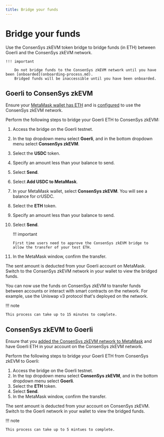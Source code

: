 ```yaml
---
title: Bridge your funds
---
```


# Bridge your funds

Use the ConsenSys zkEVM token bridge to bridge funds (in ETH) between Goerli and the ConsenSys zkEVM network.

    !!! important

        Do not bridge funds to the ConsenSys zkEVM network until you have been [onboarded](onboarding-process.md).
        Bridged funds will be inaccessible until you have been onboarded.

## Goerli to ConsenSys zkEVM

Ensure your [MetaMask wallet has ETH](fund.md) and is [configured](configure-metamask.md) to
use the ConsenSys zkEVM network.

Perform the following steps to bridge your Goerli ETH to ConsenSys zkEVM:

1. Access the bridge on the Goerli testnet.
2. In the top dropdown menu select **Goerli**, and in the bottom dropdown menu select **ConsenSys zkEVM**.
3. Select the **USDC** token.
4. Specify an amount less than your balance to send.
5. Select **Send**.
6. Select **Add USDC to MetaMask**.
7. In your MetaMask wallet, select **ConsenSys zkEVM**. You will see a balance for crUSDC.
8. Select the **ETH** token.
9. Specify an amount less than your balance to send.
10. Select **Send**.

    !!! important

        First time users need to approve the ConsenSys zkEVM bridge to allow the transfer of your test ETH.

11. In the MetaMask window, confirm the transfer.

The sent amount is deducted from your Goerli account on MetaMask. Switch to the ConsenSys zkEVM
network in your wallet to view the bridged funds.

You can now use the funds on ConsenSys zkEVM to transfer funds between accounts or interact with
smart contracts on the network. For example, use the Uniswap v3 protocol that's deployed on the
network.

!!! note

    This process can take up to 15 minutes to complete.

## ConsenSys zkEVM to Goerli

Ensure that you [added the ConsenSys zkEVM network to MetaMask](configure-metamask.md) and have
Goerli ETH in your account on the ConsenSys zkEVM network.

Perform the following steps to bridge your Goerli ETH from ConsenSys zkEVM to Goerli:

1. Access the bridge on the Goerli testnet.
1. In the top dropdown menu select **ConsenSys zkEVM**, and in the bottom dropdown menu select **Goerli**.
1. Select the **ETH** token.
1. Select **Send**.
1. In the MetaMask window, confirm the transfer.

The sent amount is deducted from your account on ConsenSys zkEVM. Switch to the Goerli network in
your wallet to view the bridged funds.

!!! note

    This process can take up to 5 mintues to complete.
